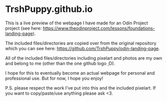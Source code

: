 # TrshPuppy.github.io

This is a live preview of the webpage I have made for an Odin Project project (see here: https://www.theodinproject.com/lessons/foundations-landing-page).

The included files/directories are copied over from the original repository which you can see here: https://github.com/TrshPuppy/odin-landing-page.

All of the included files/directories including pixelart and photos are my own and belong to me (other than the one github logo ;D).

I hope for this to eventually become an actual webpage for personal and professional use. But for now, I hope you enjoy!

P.S. please respect the work I've put into this and the included pixelart. If you want to copy/paste/use anything please ask <3.
